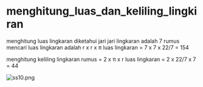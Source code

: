# menghitung_luas_dan_keliling_lingkiran
menghitung luas lingkaran
diketahui jari jari lingkaran adalah 7
rumus mencari luas lingkaran adalah r x r x π
luas lingkaran = 7 x 7 x 22/7
               = 154

menghitung keliling lingkaran
rumus = 2 x π x r
luas lingkaran = 2 x 22/7 x 7
               = 44


![ss10.png](screenshot/ss10.png)